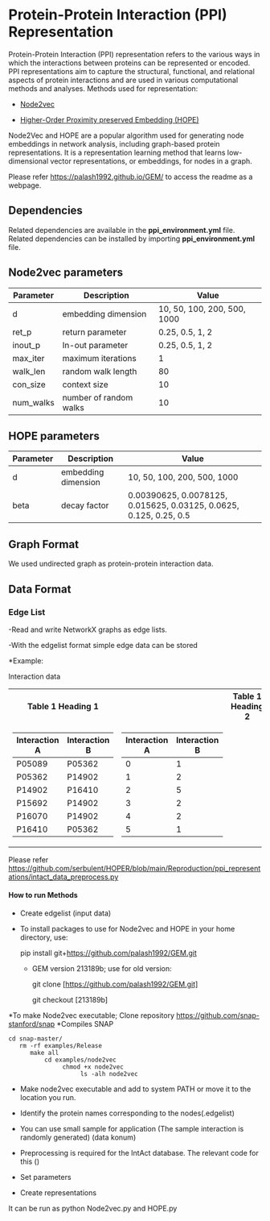 # Protein-Protein Interaction (PPI) Representation

Protein-Protein Interaction (PPI) representation refers to the various ways in which the interactions between proteins can be represented or encoded. PPI representations aim to capture the structural, functional, and relational aspects of protein interactions and are used in various computational methods and analyses.
Methods used for representation:

* [Node2vec](https://www.kdd.org/kdd2016/papers/files/rfp0218-groverA.pdf)

* [Higher-Order Proximity preserved Embedding (HOPE)](https://www.kdd.org/kdd2016/papers/files/rfp0184-ouA.pdf)

Node2Vec and HOPE are a popular algorithm used for generating node embeddings in network analysis, including graph-based protein representations. It is a representation learning method that learns low-dimensional vector representations, or embeddings, for nodes in a graph.

Please refer https://palash1992.github.io/GEM/ to access the readme as a webpage.

## Dependencies

Related dependencies are available in the **ppi_environment.yml** file. Related dependencies can be installed by importing **ppi_environment.yml** file.

## Node2vec parameters
| Parameter  |Description|  Value |
| ------------| ------------| ------------|
|       d     |  embedding dimension   | 10, 50, 100, 200, 500, 1000  |
|     ret_p   |        return parameter    |  0.25, 0.5, 1, 2 |
|    inout_p  |       In-out parameter    |   0.25, 0.5, 1, 2  |
|   max_iter  |        maximum iterations    | 1  |
|   walk_len  |        random walk length    |  80 |
|   con_size  |        context size    |  10 |
|   num_walks |         number of random walks    |10 |




## HOPE parameters

| Parameter  |Description |  Value   | 
| ------------| ------------|------------|
|       d     |  embedding dimension   |10, 50, 100, 200, 500, 1000 |
|      beta     |  decay factor  | 0.00390625, 0.0078125, 0.015625, 0.03125, 0.0625, 0.125, 0.25, 0.5 |



## Graph Format
We used undirected graph as protein-protein interaction data.

## Data Format
### Edge List
-Read and write NetworkX graphs as edge lists.

-With the edgelist format simple edge data can be stored

*Example:

 Interaction data
 
 <table>
<tr><th>Table 1 Heading 1 </th><th> </th><th> Table 1 Heading 2</th></tr>
<tr><td>
 
|Interaction A|Interaction B|                
| ------------| ------------|
|  P05089     |   P05362    |
|  P05362	    |   P14902    |
|  P14902     |   P16410    |
|  P15692     |   P14902    |
|  P16070     |   P14902    |
|  P16410     |   P05362    |

</td><td>
 
|Interaction A|Interaction B|
| ------------| ------------|
|  0    |   1    |
|  1    |   2    |
|  2    |   5    |
|  3    |   2    |
|  4    |   2    |
|  5    |   1    |

</td></tr> </table>

Please refer https://github.com/serbulent/HOPER/blob/main/Reproduction/ppi_representations/intact_data_preprocess.py 

#### How to run Methods

* Create edgelist (input data)

* To install packages to use for Node2vec and HOPE in your home directory, use:

  pip install git+https://github.com/palash1992/GEM.git

  * GEM version 213189b; use for old version:
  
    git clone [https://github.com/palash1992/GEM.git]
    
    git checkout  [213189b]

*To make Node2vec executable; Clone repository   https://github.com/snap-stanford/snap
*Compiles SNAP

    cd snap-master/
       rm -rf examples/Release
          make all
              cd examples/node2vec
                   chmod +x node2vec
                        ls -alh node2vec

* Make node2vec executable and add to system PATH or move it to the location you run.

* Identify the protein names corresponding to the nodes(.edgelist)

* You can use small sample for application (The sample interaction is randomly generated) (data konum) 

* Preprocessing is required for the IntAct database. The relevant code for this  ()
 
* Set parameters

* Create representations



It can be run  as python Node2vec.py and HOPE.py



